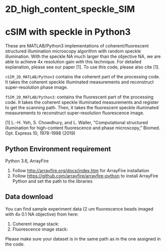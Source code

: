# 2D_high_content_speckle_SIM


# cSIM with speckle in Python3

These are MATLAB/Python3 implementations of coherent/fluorescent structured illumination microscopy algorithm with random speckle illumination. With the speckle NA much larger than the objective NA, we are able to achieve 4x resolution gain with this technique. For detailed explanation, please see our paper [1]. To use this code, please also cite [1]. <br/>

```cSIM_2D_MATLAB/Python3``` contains the coherent part of the processing code. It takes the coherent speckle illuminated measurements and reconstruct super-resolution phase image. <br/>

```fSIM_2D_MATLAB/Python3```: contains the fluorescent part of the processing code. It takes the coherent speckle illuminated measurements and register to get the scanning path. Then, it takes the fluorescent speckle illuminated measurements to reconstruct super-resolution fluorescence image. <br/>

[1] L.-H. Yeh, S. Chowdhury, and L. Waller, "Computational structured illumination for high-content fluorescence and phase microscopy," Biomed. Opt. Express 10, 1978-1998 (2019)

## Python Environment requirement
Python 3.6, ArrayFire <br/>

1. Follow http://arrayfire.org/docs/index.htm for ArrayFire installation
2. Follow https://github.com/arrayfire/arrayfire-python to install ArrayFire Python and set the path to the libraries

## Data download
You can find sample experiment data (2 um fluorescence beads imaged with 4x 0.1 NA objective) from here: <br/>
1. Coherent image stack: <br/>
2. Fluorescence image stack: <br/>

Please make sure your dataset is in the same path as in the one assigned in the code. <br/>
